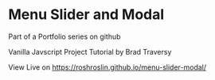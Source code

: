 # Menu Slider and Modal

Part of a Portfolio series on github

Vanilla Javscript Project Tutorial by Brad Traversy

View Live on https://roshroslin.github.io/menu-slider-modal/
